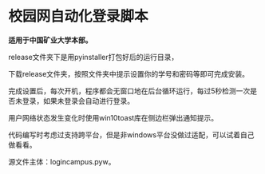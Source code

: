 # 校园网自动化登录脚本

**适用于中国矿业大学本部。**

release文件夹下是用pyinstaller打包好后的运行目录，

下载release文件夹，按照文件夹中提示设置你的学号和密码等即可完成安装。

完成设置后，每次开机，程序都会无窗口地在后台循环运行，每过5秒检测一次是否未登录，如果未登录会自动进行登录。

用户网络状态发生变化时使用win10toast库在侧边栏弹出通知提示。

代码编写时考虑过支持跨平台，但是非windows平台没做过适配，可以试着自己做看看。

源文件主体：logincampus.pyw。
